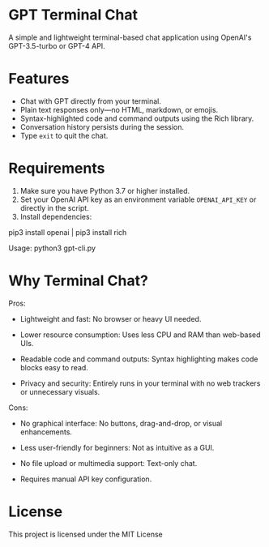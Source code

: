 # GPT Terminal Chat

A simple and lightweight terminal-based chat application using OpenAI's GPT-3.5-turbo or GPT-4 API.

# Features

- Chat with GPT directly from your terminal.
- Plain text responses only—no HTML, markdown, or emojis.
- Syntax-highlighted code and command outputs using the Rich library.
- Conversation history persists during the session.
- Type `exit` to quit the chat.

# Requirements

1. Make sure you have Python 3.7 or higher installed.
2. Set your OpenAI API key as an environment variable `OPENAI_API_KEY` or directly in the script.
3. Install dependencies: 

pip3 install openai | pip3 install rich

Usage: python3 gpt-cli.py

# Why Terminal Chat?

Pros:

   - Lightweight and fast: No browser or heavy UI needed.

   - Lower resource consumption: Uses less CPU and RAM than web-based UIs.

   - Readable code and command outputs: Syntax highlighting makes code blocks easy to read.

   - Privacy and security: Entirely runs in your terminal with no web trackers or unnecessary visuals.

Cons:

   - No graphical interface: No buttons, drag-and-drop, or visual enhancements.

   - Less user-friendly for beginners: Not as intuitive as a GUI.

   - No file upload or multimedia support: Text-only chat.

   - Requires manual API key configuration.

# License

This project is licensed under the MIT License
